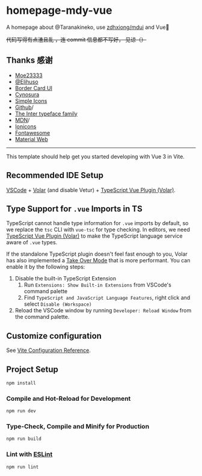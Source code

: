 # homepage-mdy-vue

A homepage about @Taranakineko, use [zdhxiong/mdui](https://https://github.com/zdhxiong/mdui/) and Vue🚧

~~代码写得有点渣且乱 ，连 commit 信息都不写好， 见谅（）~~

## Thanks 感谢

  - [Moe23333](https://moe23333.vercel.app/) <!-- Inter 字体设置参考 + 网站细节修改建议 -->
  - [@Elihuso](https://github.com/LS-KR) <!-- 重构部分代码 -->
  - [Border Card UI](https://github.com/Stapxs/Border-Card-UI) <!--网页 UI 整体构成 + 模仿部分 css 配置-->
  - [Cynosura](https://cynosura.one/) <!--模仿部分 css 配置-->
  - [Simple Icons](https://simpleicons.org/) <!--社交链接图标显示-->
  - [Github](https://github.com)/ <!--作为部分调色参考-->
  - [The Inter typeface family](https://rsms.me/inter/) <!-- 使用的英文字体 -->
  - [MDN](https://developer.mozilla.org)/ <!-- 参考资料 -->
  - [Ionicons](https://ionic.io/ionicons) <!--图标-->
  - [Fontawesome](https://fontawesome.com/icons)<!--吐司通知图标-->
  - [Material Web](https://material-web.dev)<!--/ Material 3 + 调色参考 -->

---

This template should help get you started developing with Vue 3 in Vite.

## Recommended IDE Setup

[VSCode](https://code.visualstudio.com/) + [Volar](https://marketplace.visualstudio.com/items?itemName=Vue.volar) (and disable Vetur) + [TypeScript Vue Plugin (Volar)](https://marketplace.visualstudio.com/items?itemName=Vue.vscode-typescript-vue-plugin).

## Type Support for `.vue` Imports in TS

TypeScript cannot handle type information for `.vue` imports by default, so we replace the `tsc` CLI with `vue-tsc` for type checking. In editors, we need [TypeScript Vue Plugin (Volar)](https://marketplace.visualstudio.com/items?itemName=Vue.vscode-typescript-vue-plugin) to make the TypeScript language service aware of `.vue` types.

If the standalone TypeScript plugin doesn't feel fast enough to you, Volar has also implemented a [Take Over Mode](https://github.com/johnsoncodehk/volar/discussions/471#discussioncomment-1361669) that is more performant. You can enable it by the following steps:

1. Disable the built-in TypeScript Extension
    1) Run `Extensions: Show Built-in Extensions` from VSCode's command palette
    2) Find `TypeScript and JavaScript Language Features`, right click and select `Disable (Workspace)`
2. Reload the VSCode window by running `Developer: Reload Window` from the command palette.

## Customize configuration

See [Vite Configuration Reference](https://vitejs.dev/config/).

## Project Setup

```sh
npm install
```

### Compile and Hot-Reload for Development

```sh
npm run dev
```

### Type-Check, Compile and Minify for Production

```sh
npm run build
```

### Lint with [ESLint](https://eslint.org/)

```sh
npm run lint
```
